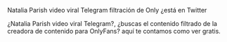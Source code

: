 Natalia Parish video viral Telegram filtración de Only ¿está en Twitter

¿Natalia Parish video viral Telegram?, ¿buscas el contenido filtrado de la creadora de contenido para OnlyFans? aquí te contamos como ver gratis.
